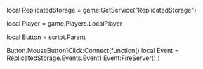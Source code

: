 local ReplicatedStorage = game:GetService("ReplicatedStorage")

local Player = game.Players.LocalPlayer

local Button = script.Parent

Button.MouseButton1Click:Connect(function()
  local Event = ReplicatedStorage.Events.Event1
  Event:FireServer()
)

